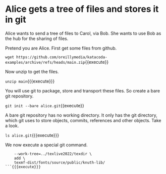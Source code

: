 # Alice gets a tree of files and stores it in git


Alice wants to send a tree of files to Carol, via Bob. She wants to
use Bob as the hub for the sharing of files.

Pretend you are Alice. First get some files from github.

`wget https://github.com/oreillymedia/katacoda-examples/archive/refs/heads/main.zip`{{execute}}


Now unzip to get the files.

`unzip main`{{{execute}}}

You will use git to package, store and transport these files. So create a bare git repository.

`git init --bare alice.git`{{execute}}

A bare git repository has no working directory. It only has the git
directory, which git uses to store objects, commits, references and
other objects. Take a look.

`ls alice.git`{{{execute}}}


We now execute a special git command.

```git --git-dir=apple \
    --work-tree=../texlive2022/texdir \
    add \
    texmf-dist/fonts/source/public/knuth-lib/
```{{{execute}}}